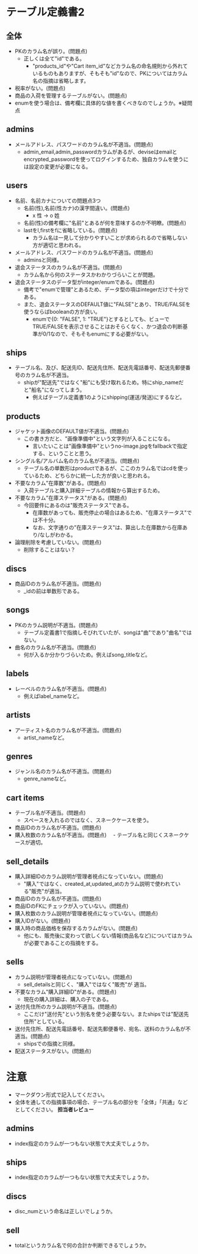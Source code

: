 # テーブル定義書2
## 全体
- PKのカラム名が誤り。(問題点)
  - 正しくは全て"id"である。
    - "products&#95;id"や"Cart item&#95;id"などカラム名の命名規則から外れているものもありますが、そもそも"id"なので、PKについてはカラム名の指摘は省略します。
- 税率がない。(問題点)
- 商品の入荷を管理するテーブルがない。(問題点)
- enumを使う場合は、備考欄に具体的な値を書くべきなのでしょうか。※疑問点

## admins
- メールアドレス、パスワードのカラム名が不適当。(問題点)
  - admin&#95;email,admin&#95;passwordカラムがあるが、deviseはemailとencrypted&#95;passwordを使ってログインするため、独自カラムを使うには設定の変更が必要になる。

## users
- 名前、名前カナについての問題点3つ
  - 名前(性),名前(性カナ)の漢字間違い。(問題点)
    - x 性 -> o 姓
  - 名前(性)の備考欄に"名前"とあるが何を意味するのか不明瞭。(問題点)
  - lastをl,firstをfに省略している。(問題点)
    - カラム名は一見して分かりやすいことが求められるので省略しない方が適切と思われる。
- メールアドレス、パスワードのカラム名が不適当。(問題点)
  - adminsと同様。
- 退会ステータスのカラム名が不適当。(問題点)
  - カラム名から何のステータスかわかりづらいことが問題。
- 退会ステータスのデータ型がinteger/enumである。(問題点)
  - 備考で"enumで管理"とあるため、データ型の項はintegerだけで十分である。
  - また、退会ステータスのDEFAULT値に"FALSE"とあり、TRUE/FALSEを使うならばbooleanの方が良い。
    - enumで{0: "FALSE", 1: "TRUE"}とするとしても、ビューでTRUE/FALSEを表示させることはおそらくなく、かつ退会の判断基準が0/1なので、そもそもenumにする必要がない。

## ships
- テーブル名、及び、配送先ID、配送先住所、配送先電話番号、配送先郵便番号のカラム名が不適当。
  - shipが"配送先"ではなく"船"にも受け取れるため。特にship_nameだと"船名"になってしまう。
    - 例えばテーブル定義書1のようにshipping(運送/発送)にするなど。

## products
- ジャケット画像のDEFAULT値が不適当。(問題点)
  - この書き方だと、"画像準備中"という文字列が入ることになる。
    - 言いたいことは"画像準備中"というno-image.jpgをfallbackで指定する、ということと思う。
- シングル名/アルバム名のカラム名が不適当。(問題点)
  - テーブル名の単数形はproductであるが、ここのカラム名ではcdを使っているため、どちらかに統一した方が良いと思われる。
- 不要なカラム"在庫数"がある。(問題点)
  - 入荷テーブルと購入詳細テーブルの情報から算出するため。
- 不要なカラム"在庫ステータス"がある。(問題点)
  - 今回要件にあるのは"販売ステータス"である。
    - 在庫数があっても、販売停止の場合はあるため、"在庫ステータス"では不十分。
    - なお、文字通りの"在庫ステータス"は、算出した在庫数から在庫あり/なしがわかる。
- 論理削除を考慮していない。(問題点)
  - 削除することはない？

## discs
- 商品IDのカラム名が不適当。(問題点)
  - &#95;idの前は単数形である。

## songs
- PKのカラム説明が不適当。(問題点)
  - テーブル定義書1で指摘しそびれていたが、songは"曲"であり"曲名"ではない。
- 曲名のカラム名が不適当。(問題点)
  - 何が入るか分かりづらいため。例えばsong_titleなど。

## labels
- レーベルのカラム名が不適当。(問題点)
  - 例えばlabel_nameなど。

## artists
- アーティスト名のカラム名が不適当。(問題点)
  - artist_nameなど。

## genres
- ジャンル名のカラム名が不適当。(問題点)
  - genre_nameなど。

## cart items
- テーブル名が不適当。(問題点)
  - スペースを入れるのではなく、スネークケースを使う。
- 商品IDのカラム名が不適当。(問題点)
- 購入枚数のカラム名が不適当。(問題点)
　- テーブル名と同じくスネークケースが適切。

## sell_details
- 購入詳細IDのカラム説明が管理者視点になっていない。(問題点)
  - "購入"ではなく、created&#95;at,updated&#95;atのカラム説明で使われている"販売"が適当。
- 商品IDのカラム名が不適当。(問題点)
- 商品IDのFKにチェックが入っていない。(問題点)
- 購入枚数のカラム説明が管理者視点になっていない。(問題点)
- 購入IDがない。(問題点)
- 購入時の商品価格を保存するカラムがない。(問題点)
  - 他にも、販売後に変わって欲しくない情報(商品名など)についてはカラムが必要であることの指摘をする。

## sells
- カラム説明が管理者視点になっていない。(問題点)
  - sell_detailsと同じく、"購入"ではなく"販売"が
  適当。
- 不要なカラム"購入詳細ID"がある。(問題点)
  - 現在の購入詳細は、購入の子である。
- 送付先住所のカラム説明が不適当。(問題点)
  - ここだけ"送付先"という別名を使う必要なない。またshipsでは"配送先住所"としている。
- 送付先住所、配送先電話番号、配送先郵便番号、宛名、送料のカラム名が不適当。(問題点)
  - shipsでの指摘と同様。
- 配送ステータスがない。(問題点)


# 注意
* マークダウン形式で記入してください。
* 全体を通しての指摘事項の場合、テーブル名の部分を「全体」「共通」などとしてください。
**担当者レビュー**
## admins
- index指定のカラムが一つもない状態で大丈夫でしょうか。

## ships
- index指定のカラムが一つもない状態で大丈夫でしょうか。

## discs
- disc_numという命名は正しいでしょうか。

## sell
- totalというカラム名で何の合計か判断できるでしょうか。
